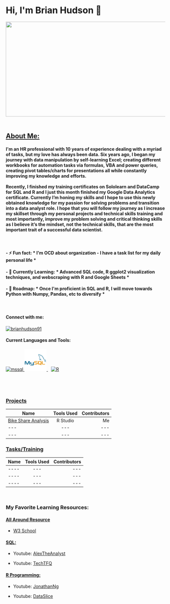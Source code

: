 <h1 align="left">Hi, I'm Brian Hudson 👋</h1> 



<div align="right">
  <img src="https://img.freepik.com/free-vector/digital-technology-background-with-blue-orange-light-effect_1017-27423.jpg?w=1380&t=st=1668010301~exp=1668010901~hmac=7e0da12cdf31983bc2360a3ded8394b9aa71e45cb7f2b1c5bde33670377b4f66" width="1000" height="300"/>
</div>

<br>
<h2 align="left"> <ins>About Me:</ins> </h2>
<h4 align="left">I'm an HR professional with 10 years of experience dealing with a myriad of tasks, but my love has always been data. Six years ago, I began my journey with data manipulation by self-learning Excel; creating different workbooks for automation tasks via formulas, VBA and power queries, creating pivot tables/charts for presentations all while constantly improving my knowledge and efforts.
  <br>
  <br>
  Recently, I finished my training certificates on Sololearn and DataCamp for SQL and R and I just this month finished my Google Data Analytics certificate. Currently I’m honing my skills and I hope to use this newly obtained knowledge for my passion for solving problems and transition into a data analyst role. I hope that you will follow my journey as I increase my skillset through my personal projects and technical skills training and most importantly, improve my problem solving and critical thinking skills as I believe it’s the mindset, not the technical skills, that are the most important trait of a successful data scientist.</h4>
<br>
<h4 align="left">- ⚡ Fun fact: * I'm OCD about organization - I have a task list for my daily personal life * </h4>
<h4 align="left">- 🌱 Currently Learning:  * Advanced SQL code, R ggplot2 visualization techniques, and webscraping with R and Google Sheets *</h4>
<h4 align="left">- 🔭 Roadmap: * Once I'm proficient in SQL and R, I will move towards Python with Numpy, Pandas, etc to diversify *</h4>
<br>
<h4 align="left">Connect with me:</h4>
<p align="left">
<a href="https://linkedin.com/in/brianhudson91" target="blank"><img align="center" src="https://raw.githubusercontent.com/rahuldkjain/github-profile-readme-generator/master/src/images/icons/Social/linked-in-alt.svg" alt="brianhudson91" height="30" width="40" /></a>
</p>

<h4 align="left">Current Languages and Tools:</h4>
<p align="left"> <a href="https://www.microsoft.com/en-us/sql-server" target="_blank" rel="noreferrer"> <img src="https://www.svgrepo.com/show/303229/microsoft-sql-server-logo.svg" alt="mssql" width="70" height="70"/> </a> <a href="https://www.mysql.com/" target="_blank" rel="noreferrer"> <img src="https://raw.githubusercontent.com/devicons/devicon/master/icons/mysql/mysql-original-wordmark.svg" alt="mysql" width="70" height="70"/> </a> 
<a href="https://www.r-project.org/" target="_blank"><img style="margin: 10px" src="https://profilinator.rishav.dev/skills-assets/r.svg" alt="R" width = "50" height="70" /></a></p>
<br>
<br>



<h3 align="left"><ins>Projects</ins> </h3>

| Name        | Tools Used          | Contributors |
| ------------- |:-------------:| -----:|
|[Bike Share Analysis](https://github.com/BrianHudson91/Bike-Share-Analysis/blob/main/Bicycle_Analysis.md)    | R Studio | Me |
| ---     | ---      |   --- |
| ---     | ---      |   --- |

<h3 align="left"><ins>Tasks/Training</ins> </h3>

| Name        | Tools Used          | Contributors |
| ------------- |:-------------:| -----:|
| ----     | ---      |   --- |
| ----     | ---      |   --- |
| ----     | ---      |   --- |


<br>
<h3 align="left">My Favorite Learning Resources:</h3>

<h4 align="left"><ins>All Around Resource</ins></h4>

- [W3 School](https://www.w3schools.com)

<h4 align="left"><ins>SQL:</ins></h4>

- Youtube: [AlexTheAnalyst](https://www.youtube.com/c/AlexTheAnalyst)

- Youtube: [TechTFQ](https://www.youtube.com/c/techTFQ)

<h4 align="left"><ins>R Programming:</ins></h4>

- Youtube: [JonathanNg](https://www.youtube.com/c/JonathanNg)

- Youtube: [DataSlice](https://www.youtube.com/c/dataslice)


